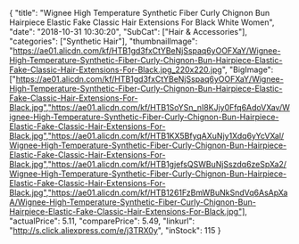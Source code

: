 {
	"title": "Wignee High Temperature Synthetic Fiber Curly Chignon Bun Hairpiece Elastic Fake Classic Hair Extensions For Black White Women",
	"date": "2018-10-31 10:30:20",
	"SubCat": ["Hair & Accessories"],
	"categories": ["Synthetic Hair"],
	"thumbnailImage": "https://ae01.alicdn.com/kf/HTB1gd3fxCtYBeNjSspaq6yOOFXaY/Wignee-High-Temperature-Synthetic-Fiber-Curly-Chignon-Bun-Hairpiece-Elastic-Fake-Classic-Hair-Extensions-For-Black.jpg_220x220.jpg",
	"BigImage": ["https://ae01.alicdn.com/kf/HTB1gd3fxCtYBeNjSspaq6yOOFXaY/Wignee-High-Temperature-Synthetic-Fiber-Curly-Chignon-Bun-Hairpiece-Elastic-Fake-Classic-Hair-Extensions-For-Black.jpg","https://ae01.alicdn.com/kf/HTB1SoYSn_nI8KJjy0Ffq6AdoVXav/Wignee-High-Temperature-Synthetic-Fiber-Curly-Chignon-Bun-Hairpiece-Elastic-Fake-Classic-Hair-Extensions-For-Black.jpg","https://ae01.alicdn.com/kf/HTB1KX5BfyqAXuNjy1Xdq6yYcVXal/Wignee-High-Temperature-Synthetic-Fiber-Curly-Chignon-Bun-Hairpiece-Elastic-Fake-Classic-Hair-Extensions-For-Black.jpg","https://ae01.alicdn.com/kf/HTB1gjefsQSWBuNjSszdq6zeSpXa2/Wignee-High-Temperature-Synthetic-Fiber-Curly-Chignon-Bun-Hairpiece-Elastic-Fake-Classic-Hair-Extensions-For-Black.jpg","https://ae01.alicdn.com/kf/HTB1261FzBmWBuNkSndVq6AsApXaA/Wignee-High-Temperature-Synthetic-Fiber-Curly-Chignon-Bun-Hairpiece-Elastic-Fake-Classic-Hair-Extensions-For-Black.jpg"],
	"actualPrice": 5.11,
	"comparePrice": 5.49,
	"linkurl": "http://s.click.aliexpress.com/e/j3TRX0y",
	"inStock": 115
}
